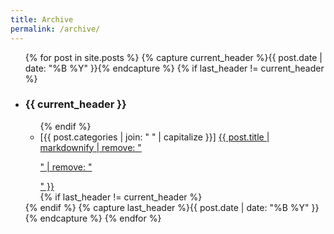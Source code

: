 ```yaml
---
title: Archive
permalink: /archive/
---
```


<ul class="archive">
{% for post in site.posts %}
  {% capture current_header %}{{ post.date | date: "%B %Y" }}{% endcapture %}
  {% if last_header != current_header %}<li><h3>{{ current_header }}</h3>
      <ul>{% endif %}
      <li>
        [{{ post.categories | join: " " | capitalize }}] <a href="{{ post.url }}">{{ post.title | markdownify | remove: "<p>" | remove: "</p>" }}</a>
      </li>
  {% if last_header != current_header %}</ul>
  </li>{% endif %}
  {% capture last_header %}{{ post.date | date: "%B %Y" }}{% endcapture %}
{% endfor %}
</ul>
